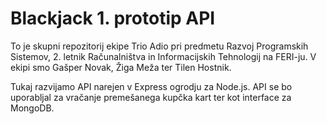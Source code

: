 ﻿# Blackjack 1. prototip API
 To je skupni repozitorij ekipe Trio Adio pri predmetu Razvoj Programskih Sistemov, 2. letnik Računalništva in Informacijskih Tehnologij na FERI-ju.
 V ekipi smo Gašper Novak, Žiga Meža ter Tilen Hostnik.
 
Tukaj razvijamo API narejen v Express ogrodju za Node.js.
API se bo uporabljal za vračanje premešanega kupčka kart ter kot interface za MongoDB.
